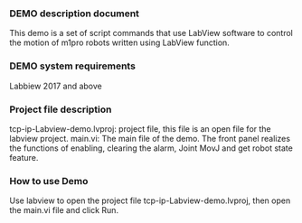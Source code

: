 ### DEMO description document
This demo is a set of script commands that use LabView software to control the motion of m1pro robots written using LabView function.

### DEMO system requirements
Labbiew 2017 and above

### Project file description
tcp-ip-Labview-demo.lvproj: project file, this file is an open file for the labview project.
main.vi: The main file of the demo. The front panel realizes the functions of enabling, clearing the alarm, Joint MovJ and get robot state feature.

### How to use Demo
Use labview to open the project file tcp-ip-Labview-demo.lvproj, then open the main.vi file and click Run.